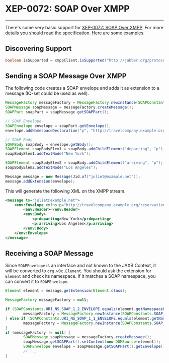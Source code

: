 # XEP-0072: SOAP Over XMPP
---

There's some very basic support for [XEP-0072: SOAP Over XMPP][SOAP Over XMPP]. For more details you should read the specification. Here are some examples.

## Discovering Support

```java
boolean isSupported = xmppClient.isSupported("http://jabber.org/protocol/soap", Jid.of("responder@example.com/soap-server"));
```

## Sending a SOAP Message Over XMPP

The following code creates a SOAP envelope and adds it as extension to a message (IQ-set could be used as well).

```java
MessageFactory messageFactory = MessageFactory.newInstance(SOAPConstants.SOAP_1_2_PROTOCOL);
SOAPMessage soapMessage = messageFactory.createMessage();
SOAPPart soapPart = soapMessage.getSOAPPart();

// SOAP Envelope
SOAPEnvelope envelope = soapPart.getEnvelope();
envelope.addNamespaceDeclaration("p", "http://travelcompany.example.org/reservation/travel");

// SOAP Body
SOAPBody soapBody = envelope.getBody();
SOAPElement soapBodyElem1 = soapBody.addChildElement("departing", "p");
soapBodyElem1.addTextNode("New York");

SOAPElement soapBodyElem2 = soapBody.addChildElement("arriving", "p");
soapBodyElem2.addTextNode("Los Angeles");

Message message = new Message(Jid.of("juliet@example.net"));
message.addExtension(envelope);
```

This will generate the following XML on the XMPP stream.

```xml
<message to="juliet@example.net">
    <env:Envelope xmlns:p="http://travelcompany.example.org/reservation/travel" xmlns:env="http://www.w3.org/2003/05/soap-envelope">
        <env:Header></env:Header>
        <env:Body>
            <p:departing>New York</p:departing>
            <p:arriving>Los Angeles</p:arriving>
        </env:Body>
    </env:Envelope>
</message>
```

## Receiving a SOAP Message

Since `SOAPEnvelope` is an interface and not known to the JAXB Context, it will be converted to `org.w3c.Element`. You should ask the extension for `Element` and check its namespace. If it matches a SOAP namespace, you can convert it to `SOAPEnvelope`.

```java
Element element = message.getExtension(Element.class);

MessageFactory messageFactory = null;

if (SOAPConstants.URI_NS_SOAP_1_2_ENVELOPE.equals(element.getNamespaceURI())) {
        messageFactory = MessageFactory.newInstance(SOAPConstants.SOAP_1_2_PROTOCOL);
} else if (SOAPConstants.URI_NS_SOAP_1_1_ENVELOPE.equals(element.getNamespaceURI())) {
        messageFactory = MessageFactory.newInstance(SOAPConstants.SOAP_1_1_PROTOCOL);
}
if (messageFactory != null) {
        SOAPMessage soapMessage = messageFactory.createMessage();
        soapMessage.getSOAPPart().setContent(new DOMSource(element));
        SOAPEnvelope envelope = soapMessage.getSOAPPart().getEnvelope();
        // ...
}
```

[SOAP Over XMPP]: https://xmpp.org/extensions/xep-0072.html "XEP-0072: SOAP Over XMPP"
